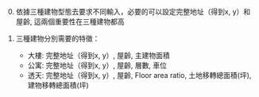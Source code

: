 0. 依據三種建物型態去要求不同輸入，必要的可以設定完整地址（得到x, y）和屋齡, 這兩個重要性在三種建物都高

1. 三種建物分別需要的特徵：
    - 大樓: 完整地址（得到x, y）, 屋齡, 主建物面積
    - 公寓: 完整地址（得到x, y）, 屋齡, 層數, 車位
    - 透天: 完整地址（得到x, y）, 屋齡, Floor area ratio, 土地移轉總面積(坪), 建物移轉總面積(坪)